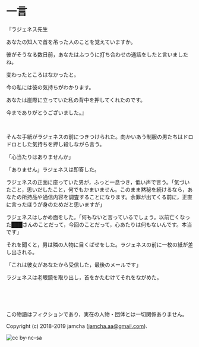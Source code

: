 

# 一言

『ラジェネス先生  

あなたの知人で首を吊った人のことを覚えていますか。  

彼がそうなる数日前，あなたはふつうに打ち合わせの通話をしたと言いましたね。  

変わったところはなかったと。  

今の私には彼の気持ちがわかります。  

あなたは崖際に立っていた私の背中を押してくれたのです。  

今までありがとうございました。』  

<br>  

そんな手紙がラジェネスの前につきつけられた。向かいあう制服の男たちはドロドロとした気持ちを押し殺しながら言う。  

「心当たりはありませんか」  

「ありません」ラジェネスは即答した。  

ラジェネスの正面に座っていた男が，ふっと一息つき，低い声で言う。「気づいたこと，思いだしたこと，何でもかまいません。このまま黙秘を続けるなら，あなたの所持品や通信内容を調査することになります。余罪が出てくる前に，正直に言ったほうが身のためだと思いますが」  

ラジェネスはしかめ面をした。「何もないと言っているでしょう。以前亡くなった███さんのことだって，今回のことだって，心あたりは何もないんです。本当です」  

それを聞くと，男は隣の人物に目くばせをした。ラジェネスの前に一枚の紙が差し出される。  

「これは彼女があなたから受信した，最後のメールです」  

ラジェネスは老眼鏡を取り出し，首をかたむけてそれをながめた。  

<br>  
<br>  

<br>  

この物語はフィクションであり，実在の人物・団体とは一切関係ありません。  

Copyright (c) 2018-2019 jamcha (jamcha.aa@gmail.com).  

![cc by-nc-sa](https://i.creativecommons.org/l/by-nc-sa/4.0/88x31.png)  

